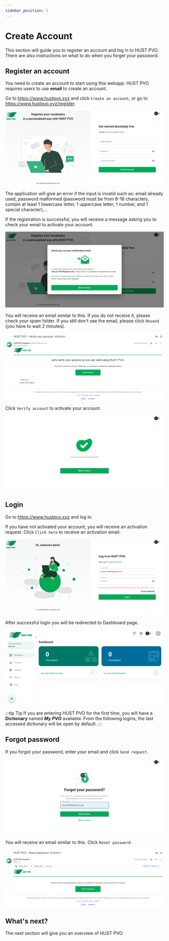 ```yaml
---
sidebar_position: 1
---
```


# Create Account

This section will guide you to register an account and log in to HUST PVO. There are also instructions on what to do when you forget your password.

## Register an account

You need to create an account to start using this webapp. HUST PVO requires users to use **email** to create an account.

Go to https://www.hustpvo.xyz and click ```Create an account```, or go to https://www.hustpvo.xyz/register.

![Register page](./img/registerPage.png)

The application will give an error if the input is invalid such as: email already used, password malformed (password must be from 8-16 characters, contain at least 1 lowercase letter, 1 uppercase letter, 1 number, and 1 special character),...

If the registration is successful, you will receive a message asking you to check your email to activate your account.

![Check account confirmation email dialog](./img/registerCheckEmailDialog.png)

You will receive an email similar to this. If you do not receive it, please check your spam folder. If you still don't see the email, please click ```Resend``` (you have to wait 2 minutes).

![Account confirmation email](./img/accountConfirmationEmail.png)

Click ```Verify account``` to activate your account.

![Activate account result](./img/activateAccountResult.png)

## Login

Go to https://www.hustpvo.xyz and log in.

If you have not activated your account, you will receive an activation request. Click ```Click here``` to receive an activation email.

![Login unactivated account](./img/loginUnactivatedAccount.png)

After successful login you will be redirected to Dashboard page.

![Login success](./img/loginSuccessToDashboard.png)

:::tip Tip
If you are entering HUST PVO for the first time, you will have a **Dictionary** named ***My PVO*** available. From the following logins, the last accessed dictionary will be open by default.
:::
## Forgot password

If you forgot your password, enter your email and click ```Send request```.

![Forgot password](./img/forgotPassword.png)

You will receive an email similar to this. Click ```Reset password```.

![Reset password email](./img/resetPasswordEmail.png)

## What's next?

The next section will give you an overview of HUST PVO.